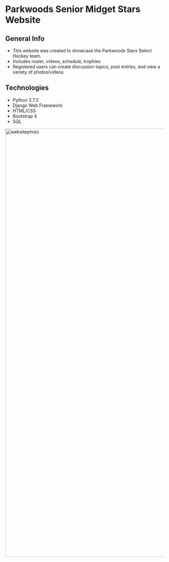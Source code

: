 # Parkwoods Senior Midget Stars Website

## General Info
* This website was created to showcase the Parkwoods Stars Select Hockey team.
* Includes roster, videos, schedule, trophies
* Registered users can create discussion topics, post entries, and view a variety of photos/videos

## Technologies
* Python 3.7.2
* Django Web Framework
* HTML/CSS
* Bootstrap 4
* SQL

<img width="1361" alt="websitephoto" src="https://user-images.githubusercontent.com/53070256/103445406-830a2f00-4c41-11eb-8058-fd5c24dbd918.png">
